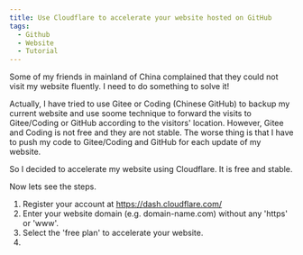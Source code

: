 ```yaml
---
title: Use Cloudflare to accelerate your website hosted on GitHub
tags:
  - Github
  - Website
  - Tutorial
---
```


Some of my friends in mainland of China complained that they could not visit my website fluently. I need to do something to solve it!

Actually, I have tried to use Gitee or Coding (Chinese GitHub) to backup my current website and use soome technique to forward the visits to Gitee/Coding or GitHub according to the visitors' location. However, Gitee and Coding is not free and they are not stable. The worse thing is that I have to push my code to Gitee/Coding and GitHub for each update of my website.

So I decided to accelerate my website using Cloudflare. It is free and stable.

Now lets see the steps.

1. Register your account at https://dash.cloudflare.com/
2. Enter your website domain (e.g. domain-name.com) without any 'https' or 'www'.
3. Select the 'free plan' to accelerate your website.
4. 